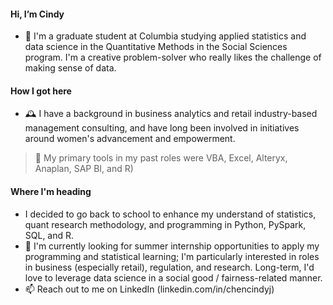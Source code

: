#### Hi, I’m Cindy

- 👋 I'm a graduate student at Columbia studying applied statistics and data science in the Quantitative Methods in the Social Sciences program.  I'm a creative problem-solver who really likes the challenge of making sense of data.

#### How I got here

- 🕰️ I have a background in business analytics and retail industry-based management consulting, and have long been involved in initiatives around women's advancement and empowerment.
> :hammer: My primary tools in my past roles were VBA, Excel, Alteryx, Anaplan, SAP BI, and R)

#### Where I'm heading
- I decided to go back to school to enhance my understand of statistics, quant research methodology, and programming in Python, PySpark, SQL, and R.
- 👀 I'm currently looking for summer internship opportunities to apply my programming and statistical learning; I'm particularly interested in roles in business (especially retail), regulation, and research. Long-term, I'd love to leverage data science in a social good / fairness-related manner.
- 📫 Reach out to me on LinkedIn (linkedin.com/in/chencindyj)

<!---
chencindyj/chencindyj is a ✨ special ✨ repository because its `README.md` (this file) appears on your GitHub profile.
You can click the Preview link to take a look at your changes.
--->
